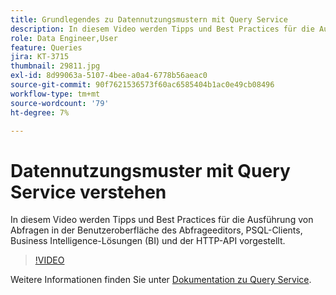 ```yaml
---
title: Grundlegendes zu Datennutzungsmustern mit Query Service
description: In diesem Video werden Tipps und Best Practices für die Ausführung von Abfragen in der Benutzeroberfläche des Abfrageeditors, PSQL-Clients, Business Intelligence-Lösungen (BI) und der HTTP-API vorgestellt.
role: Data Engineer,User
feature: Queries
jira: KT-3715
thumbnail: 29811.jpg
exl-id: 8d99063a-5107-4bee-a0a4-6778b56aeac0
source-git-commit: 90f7621536573f60ac6585404b1ac0e49cb08496
workflow-type: tm+mt
source-wordcount: '79'
ht-degree: 7%

---
```


# Datennutzungsmuster mit Query Service verstehen

In diesem Video werden Tipps und Best Practices für die Ausführung von Abfragen in der Benutzeroberfläche des Abfrageeditors, PSQL-Clients, Business Intelligence-Lösungen (BI) und der HTTP-API vorgestellt.

>[!VIDEO](https://video.tv.adobe.com/v/29811?quality=12&learn=on)

Weitere Informationen finden Sie unter [Dokumentation zu Query Service](https://experienceleague.adobe.com/docs/experience-platform/query/home.html?lang=de).
